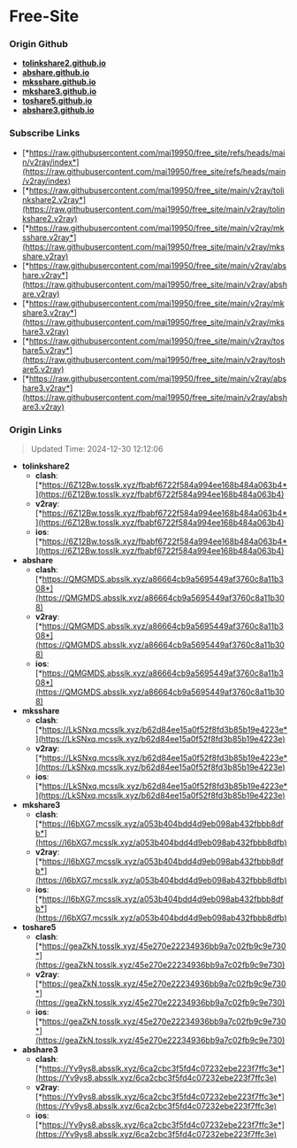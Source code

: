 # Free-Site

### Origin Github

- [**tolinkshare2.github.io**](https://github.com/tolinkshare2/tolinkshare2.github.io)
- [**abshare.github.io**](https://github.com/abshare/abshare.github.io)
- [**mksshare.github.io**](https://github.com/mksshare/mksshare.github.io)
- [**mkshare3.github.io**](https://github.com/mkshare3/mkshare3.github.io)
- [**toshare5.github.io**](https://github.com/toshare5/toshare5.github.io)
- [**abshare3.github.io**](https://github.com/abshare3/abshare3.github.io)

### Subscribe Links

- [*https://raw.githubusercontent.com/mai19950/free_site/refs/heads/main/v2ray/index*](https://raw.githubusercontent.com/mai19950/free_site/refs/heads/main/v2ray/index)
- [*https://raw.githubusercontent.com/mai19950/free_site/main/v2ray/tolinkshare2.v2ray*](https://raw.githubusercontent.com/mai19950/free_site/main/v2ray/tolinkshare2.v2ray)
- [*https://raw.githubusercontent.com/mai19950/free_site/main/v2ray/mksshare.v2ray*](https://raw.githubusercontent.com/mai19950/free_site/main/v2ray/mksshare.v2ray)
- [*https://raw.githubusercontent.com/mai19950/free_site/main/v2ray/abshare.v2ray*](https://raw.githubusercontent.com/mai19950/free_site/main/v2ray/abshare.v2ray)
- [*https://raw.githubusercontent.com/mai19950/free_site/main/v2ray/mkshare3.v2ray*](https://raw.githubusercontent.com/mai19950/free_site/main/v2ray/mkshare3.v2ray)
- [*https://raw.githubusercontent.com/mai19950/free_site/main/v2ray/toshare5.v2ray*](https://raw.githubusercontent.com/mai19950/free_site/main/v2ray/toshare5.v2ray)
- [*https://raw.githubusercontent.com/mai19950/free_site/main/v2ray/abshare3.v2ray*](https://raw.githubusercontent.com/mai19950/free_site/main/v2ray/abshare3.v2ray)

### Origin Links

> Updated Time: 2024-12-30 12:12:06

- **tolinkshare2**
  - **clash**: [*https://6Z12Bw.tosslk.xyz/fbabf6722f584a994ee168b484a063b4*](https://6Z12Bw.tosslk.xyz/fbabf6722f584a994ee168b484a063b4)
  - **v2ray**: [*https://6Z12Bw.tosslk.xyz/fbabf6722f584a994ee168b484a063b4*](https://6Z12Bw.tosslk.xyz/fbabf6722f584a994ee168b484a063b4)
  - **ios**: [*https://6Z12Bw.tosslk.xyz/fbabf6722f584a994ee168b484a063b4*](https://6Z12Bw.tosslk.xyz/fbabf6722f584a994ee168b484a063b4)
- **abshare**
  - **clash**: [*https://QMGMDS.absslk.xyz/a86664cb9a5695449af3760c8a11b308*](https://QMGMDS.absslk.xyz/a86664cb9a5695449af3760c8a11b308)
  - **v2ray**: [*https://QMGMDS.absslk.xyz/a86664cb9a5695449af3760c8a11b308*](https://QMGMDS.absslk.xyz/a86664cb9a5695449af3760c8a11b308)
  - **ios**: [*https://QMGMDS.absslk.xyz/a86664cb9a5695449af3760c8a11b308*](https://QMGMDS.absslk.xyz/a86664cb9a5695449af3760c8a11b308)
- **mksshare**
  - **clash**: [*https://LkSNxq.mcsslk.xyz/b62d84ee15a0f52f8fd3b85b19e4223e*](https://LkSNxq.mcsslk.xyz/b62d84ee15a0f52f8fd3b85b19e4223e)
  - **v2ray**: [*https://LkSNxq.mcsslk.xyz/b62d84ee15a0f52f8fd3b85b19e4223e*](https://LkSNxq.mcsslk.xyz/b62d84ee15a0f52f8fd3b85b19e4223e)
  - **ios**: [*https://LkSNxq.mcsslk.xyz/b62d84ee15a0f52f8fd3b85b19e4223e*](https://LkSNxq.mcsslk.xyz/b62d84ee15a0f52f8fd3b85b19e4223e)
- **mkshare3**
  - **clash**: [*https://I6bXG7.mcsslk.xyz/a053b404bdd4d9eb098ab432fbbb8dfb*](https://I6bXG7.mcsslk.xyz/a053b404bdd4d9eb098ab432fbbb8dfb)
  - **v2ray**: [*https://I6bXG7.mcsslk.xyz/a053b404bdd4d9eb098ab432fbbb8dfb*](https://I6bXG7.mcsslk.xyz/a053b404bdd4d9eb098ab432fbbb8dfb)
  - **ios**: [*https://I6bXG7.mcsslk.xyz/a053b404bdd4d9eb098ab432fbbb8dfb*](https://I6bXG7.mcsslk.xyz/a053b404bdd4d9eb098ab432fbbb8dfb)
- **toshare5**
  - **clash**: [*https://geaZkN.tosslk.xyz/45e270e22234936bb9a7c02fb9c9e730*](https://geaZkN.tosslk.xyz/45e270e22234936bb9a7c02fb9c9e730)
  - **v2ray**: [*https://geaZkN.tosslk.xyz/45e270e22234936bb9a7c02fb9c9e730*](https://geaZkN.tosslk.xyz/45e270e22234936bb9a7c02fb9c9e730)
  - **ios**: [*https://geaZkN.tosslk.xyz/45e270e22234936bb9a7c02fb9c9e730*](https://geaZkN.tosslk.xyz/45e270e22234936bb9a7c02fb9c9e730)
- **abshare3**
  - **clash**: [*https://Yv9ys8.absslk.xyz/6ca2cbc3f5fd4c07232ebe223f7ffc3e*](https://Yv9ys8.absslk.xyz/6ca2cbc3f5fd4c07232ebe223f7ffc3e)
  - **v2ray**: [*https://Yv9ys8.absslk.xyz/6ca2cbc3f5fd4c07232ebe223f7ffc3e*](https://Yv9ys8.absslk.xyz/6ca2cbc3f5fd4c07232ebe223f7ffc3e)
  - **ios**: [*https://Yv9ys8.absslk.xyz/6ca2cbc3f5fd4c07232ebe223f7ffc3e*](https://Yv9ys8.absslk.xyz/6ca2cbc3f5fd4c07232ebe223f7ffc3e)
